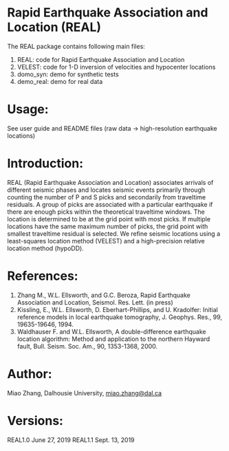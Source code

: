 # Rapid Earthquake Association and Location (REAL)
The REAL package contains following main files:
1) REAL: code for Rapid Earthquake Association and Location 
2) VELEST: code for 1-D inversion of velocities and hypocenter locations
3) domo_syn: demo for synthetic tests
4) demo_real: demo for real data

# Usage:
See user guide and README files
(raw data -> high-resolution earthquake locations)

# Introduction:
REAL (Rapid Earthquake Association and Location) associates arrivals of different seismic phases and locates seismic events primarily through counting the number of P and S picks and secondarily from traveltime residuals. A group of picks are associated with a particular earthquake if there are enough picks within the theoretical traveltime windows. The location is determined to be at the grid point with most picks. If multiple locations have the same maximum number of picks, the grid point with smallest traveltime residual is selected. We refine seismic locations using a least-squares location method (VELEST) and a high-precision relative location method (hypoDD).

# References:
1) Zhang M., W.L. Ellsworth, and G.C. Beroza, Rapid Earthquake Association and Location, Seismol. Res. Lett. (in press)
2) Kissling, E., W.L. Ellsworth, D. Eberhart-Phillips, and U. Kradolfer: Initial reference models in local earthquake tomography, J. Geophys. Res., 99, 19635-19646, 1994.
3) Waldhauser F. and W.L. Ellsworth, A double-difference earthquake location algorithm: Method and application to the northern Hayward fault, Bull. Seism. Soc. Am., 90, 1353-1368, 2000.

# Author:
Miao Zhang, Dalhousie University, miao.zhang@dal.ca

# Versions:
REAL1.0 June  27, 2019
REAL1.1 Sept. 13, 2019
